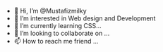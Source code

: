 - 👋 Hi, I’m @Mustafizmilky
- 👀 I’m interested in Web design and Development 
- 🌱 I’m currently learning CSS...
- 💞️ I’m looking to collaborate on ...
- 📫 How to reach me friend ...

<!---
Mustafizmilky/Mustafizmilky is a ✨ special ✨ repository because its `README.md` (this file) appears on your GitHub profile.
You can click the Preview link to take a look at your changes.
--->

